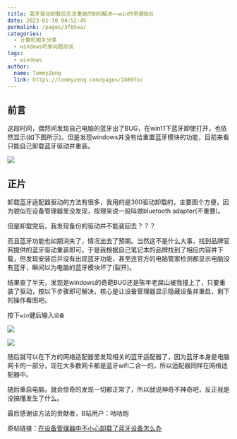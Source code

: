 ```yaml
---
title: 蓝牙驱动卸载后无法重装的BUG解决——win的奇葩BUG
date: 2023-01-10 04:52:45
permalink: /pages/3f85ea/
categories:
  - 计算机相关分享
  - windows坑爹问题杂谈
tags:
  - windows
author: 
  name: TommyZeng
  link: https://tommyzeng.com/pages/1b697e/
---
```


## 前言

这段时间，偶然间发现自己电脑的蓝牙出了BUG，在win11下蓝牙即使打开，也依然显示(如下图所示)。但是发现windows并没有给重置蓝牙模块的功能，目前来看只能自己卸载蓝牙驱动并重装。<!-- more -->

![](https://gcore.jsdelivr.net/gh/TommyZeng777/picgo/img/202301100456919.png)





## 正片

卸载蓝牙适配器驱动的方法有很多，我用的是360驱动卸载的，主要图个方便，因为貌似在设备管理器里没发现，按理来说一般叫做bluetooth adapter(不重要)。

但是卸载完后，我发现备份的驱动并不能装回去？？？

而且蓝牙功能也如期消失了，情况出去了预期。当然这不是什么大事，找到品牌官网提供的蓝牙驱动重装即可。于是我根据自己笔记本的品牌找到了相应内容并下载，但发现安装后并没有出现蓝牙功能，甚至连官方的电脑管家检测都显示电脑没有蓝牙，瞬间以为电脑的蓝牙模块坏了(裂开)。

结果查了半天，发现是windows的奇葩BUG还是陈年老屎山被我撞上了，只要重装了驱动，按以下步骤即可解决，核心是让设备管理器显示隐藏设备并重启，剩下的操作看图吧。

按下`win`健后输入`设备`

![](https://gcore.jsdelivr.net/gh/TommyZeng777/picgo/img/202301100614795.png)

![](https://gcore.jsdelivr.net/gh/TommyZeng777/picgo/img/202301100619255.png)



随后就可以在下方的网络适配器里发现相关的蓝牙适配器了，因为蓝牙本身是电脑网卡的一部分，现在大多数网卡都是蓝牙wifi二合一的，所以适配器同样在网络适配器中。

随后重启电脑，就会惊奇的发现一切都正常了，所以就说神奇不神奇吧，反正我是没搞懂发生了什么。

最后感谢该方法的贡献者，B站用户：咕咕炮

原帖链接：[在设备管理器中不小心卸载了蓝牙设备怎么办]( https://b23.tv/xi3pQXm)